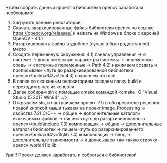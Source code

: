 Чтобы собрать данный проект и библиотека opencv заработала необходимо:

1) Загрузить данный репозиторий;
2) Скачать заархивированные файлы библиотеки opencv по ссылке https://opencv.org/releases/ и нажать на Windows в блоке с версией OpenCV - 4.1.1
3) Разархивировать файлы в удобное (лучше в быстродоступное) место
4) Создать переменную окружения:
	4.1) панель управления -> о системе -> дополнительные параметры системы -> переменные среды -> системные переменные -> Path
	4.2) нажимаем создать и прописываем <путь до разархивированной библиотеки opencv>\build\x64\vc\lib
	4.3) сохраняем это всё
5) В папке со скачанным репозиторием создаем папку build и переходим в нее из консоли
6) Далее собирам sln с помощью cmake командой <cmake -G "Visual Studio 15 2017 Win64" ../>
7) Открываем sln, и настраиваем проект:
	7.1) в обозревотеле решений правой кнопкой мыши тыкаем на проект Image_Processing -> свойства
	7.2) C/C++ -> общие -> дополнительные каталоги включаемых файлов -> пишем <путь до разархивированного opencv>\build\include
	7.3) компоновщик -> общие -> дополнительные каталоги библиотек -> пишем <путь до разархивированного opencv>\build\x64\vc15\lib
	7.4) компоновщик -> ввод -> дополнительные зависимости -> и дописываем там такую строчку opencv_world411d.lib


Ура!!! Проект должен заработать и собраться с библиотекой